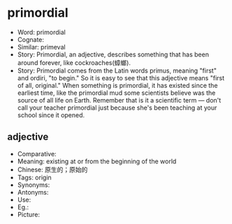 # primordial

- Word: primordial
- Cognate: 
- Similar: primeval
- Story: Primordial, an adjective, describes something that has been around forever, like cockroaches(蟑螂).
- Story: Primordial comes from the Latin words primus, meaning "first" and ordiri, "to begin." So it is easy to see that this adjective means "first of all, original." When something is primordial, it has existed since the earliest time, like the primordial mud some scientists believe was the source of all life on Earth. Remember that is it a scientific term — don't call your teacher primordial just because she's been teaching at your school since it opened.

## adjective

- Comparative: 
- Meaning: existing at or from the beginning of the world
- Chinese: 原生的；原始的
- Tags: origin
- Synonyms: 
- Antonyms: 
- Use: 
- Eg.: 
- Picture: 

